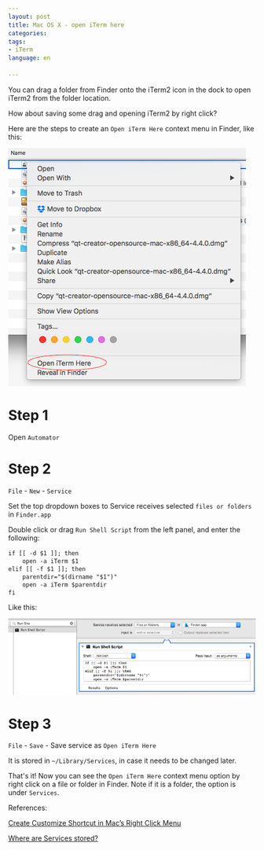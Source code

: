 ```yaml
---
layout: post
title: Mac OS X - open iTerm here
categories: 
tags:
- iTerm
language: en

---
```

You can drag a folder from Finder onto the iTerm2 icon in the dock to open iTerm2 from the folder location.

How about saving some drag and opening iTerm2 by right click?

Here are the steps to create an `Open iTerm Here` context menu in Finder, like this:

![](/images/2017/09/finder_context_menu.png)

Step 1 
======

Open `Automator`

Step 2
======

`File` - `New` - `Service`

Set the top dropdown boxes to Service receives selected `files or folders` in `Finder.app`

Double click or drag `Run Shell Script` from the left panel, and enter the following:

    if [[ -d $1 ]]; then
        open -a iTerm $1
    elif [[ -f $1 ]]; then
        parentdir="$(dirname "$1")"
        open -a iTerm $parentdir
    fi

Like this:

![](/images/2017/09/automator.png)

Step 3
======

`File` - `Save` - Save service as `Open iTerm Here`

It is stored in `~/Library/Services`, in case it needs to be changed later.

That's it! Now you can see the `Open iTerm Here` context menu option by right click on a file or folder in Finder. Note if it is a folder, the option is under `Services`.

References:

[Create Customize Shortcut in Mac’s Right Click Menu](http://www.hongkiat.com/blog/customize-mac-right-click-menu/)

[Where are Services stored?](https://apple.stackexchange.com/questions/8607/where-are-services-stored)
  

